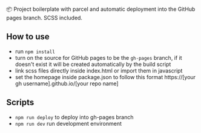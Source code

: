 📦 Project boilerplate with parcel and automatic deployment into the GitHub pages branch.
SCSS included.

## How to use
- run `npm install`
- turn on the source for GitHub pages to be the `gh-pages` branch, if it doesn't exist it will be created automatically by the build script
- link scss files directly inside index.html or import them in javascript 
- set the homepage inside package.json to follow this format https://[your gh username].github.io/[your repo name]
  
## Scripts
- `npm run deploy` to deploy into gh-pages branch
- `npm run dev` run development environment
